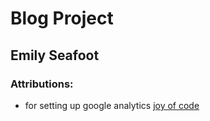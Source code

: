 # Blog Project

## Emily Seafoot

### Attributions:

- for setting up google analytics [joy of code](https://joyofcode.xyz/sveltekit-google-analytics)

